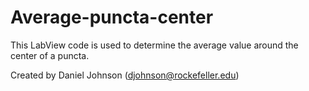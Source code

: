 # Average-puncta-center
This LabView code is used to determine the average value around the center of a puncta. 

Created by Daniel Johnson (djohnson@rockefeller.edu)
